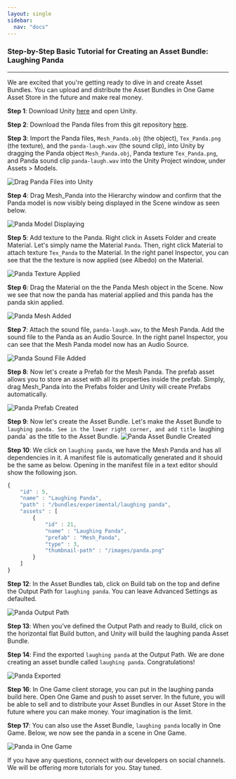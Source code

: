 ```yaml
---
layout: single
sidebar:
  nav: "docs"
---
```


### Step-by-Step Basic Tutorial for Creating an Asset Bundle: Laughing Panda
-----------------------------------------------------------------------------

We are excited that you're getting ready to dive in and create Asset Bundles. You can upload and distribute the Asset Bundles in One Game Asset Store in the future and make real money.

**Step 1**: Download Unity [here](https://unity3d.com/get-unity/download) and open Unity.


**Step 2**: Download the Panda files from this git repository [here](https://github.com/OneGameFoundation/docs/tree/master/assets/Mesh_Panda).

**Step 3**: Import the Panda files, `Mesh_Panda.obj` (the object), `Tex_Panda.png` (the texture), and the `panda-laugh.wav` (the sound clip), into Unity by dragging the Panda object `Mesh_Panda.obj`, Panda texture `Tex_Panda.png`, and Panda sound clip `panda-laugh.wav` into the Unity Project window, under Assets > Models.

![Drag Panda Files into Unity](https://raw.githubusercontent.com/OneGameFoundation/docs/master/assets/screenshots-laughing-panda/screenshot-step2.png)


**Step 4**: Drag Mesh_Panda into the Hierarchy window and confirm that the Panda model is now visibly being displayed in the Scene window as seen below.

![Panda Model Displaying](https://raw.githubusercontent.com/OneGameFoundation/docs/master/assets/screenshots-laughing-panda/screenshot-step3.png)


**Step 5**: Add texture to the Panda. Right click in Assets Folder and create Material. Let's simply name the Material `Panda`. Then, right click Material to attach texture `Tex_Panda` to the Material. In the right panel Inspector, you can see that the the texture is now applied (see Albedo) on the Material. 

![Panda Texture Applied](https://raw.githubusercontent.com/OneGameFoundation/docs/master/assets/screenshots-laughing-panda/screenshot-step3.png)


**Step 6**: Drag the Material on the the Panda Mesh object in the Scene. Now we see that now the panda has material applied and this panda has the panda skin applied.

![Panda Mesh Added](https://raw.githubusercontent.com/OneGameFoundation/docs/master/assets/screenshots-laughing-panda/screenshot-step4.png)


**Step 7**: Attach the sound file, `panda-laugh.wav`, to the Mesh Panda. Add the sound file to the Panda as an Audio Source. In the right panel Inspector, you can see that the Mesh Panda model now has an Audio Source.

![Panda Sound File Added](https://raw.githubusercontent.com/OneGameFoundation/docs/master/assets/screenshots-laughing-panda/screenshot-step5.png)


**Step 8**: Now let's create a Prefab for the Mesh Panda. The prefab asset allows you to store an asset with all its properties inside the prefab. Simply, drag Mesh_Panda into the Prefabs folder and Unity will create Prefabs automatically.

![Panda Prefab Created](https://raw.githubusercontent.com/OneGameFoundation/docs/master/assets/screenshots-laughing-panda/screenshot-step6.png)


**Step 9**: Now let's create the Asset Bundle. Let's make the Asset Bundle to `laughing panda. See in the lower right corner, and add title `laughing panda` as the title to the Asset Bundle.
![Panda Asset Bundle Created](https://raw.githubusercontent.com/OneGameFoundation/docs/master/assets/screenshots-laughing-panda/screenshot-step7.png)


**Step 10**: We click on `laughing panda`, we have the Mesh Panda and has all dependencies in it. A manifest file is automatically generated and it should be the same as below. Opening in the manifest file in a text editor should show the following json.

```javascript
{
    "id" : 5,
    "name" : "Laughing Panda",
    "path" : "/bundles/experimental/laughing panda",
    "assets" : [
        {
            "id" : 21,
            "name" : "Laughing Panda",
            "prefab" : "Mesh_Panda",
            "type" : 3,
            "thumbnail-path" : "/images/panda.png"
        }
    ]
}
```

**Step 12**: In the Asset Bundles tab, click on Build tab on the top and define the Output Path for `laughing panda`. You can leave Advanced Settings as defaulted.

![Panda Output Path](https://raw.githubusercontent.com/OneGameFoundation/docs/master/assets/screenshots-laughing-panda/screenshot-step8.png)


**Step 13**: When you've defined the Output Path and ready to Build, click on the horizontal flat Build button, and Unity will build the laughing panda Asset Bundle.

**Step 14**: Find the exported `laughing panda` at the Output Path. We are done creating an asset bundle called `laughing panda`. Congratulations!

![Panda Exported](https://raw.githubusercontent.com/OneGameFoundation/docs/master/assets/screenshots-laughing-panda/screenshot-step9.png)


**Step 16**: In One Game client storage, you can put in the laughing panda build here. Open One Game and push to asset server. In the future, you will be able to sell and to distribute your Asset Bundles in our Asset Store in the future where you can make money. Your imagination is the limit.

**Step 17**: You can also use the Asset Bundle, `laughing panda` locally in One Game. Below, we now see the panda in a scene in One Game.

![Panda in One Game](https://raw.githubusercontent.com/OneGameFoundation/docs/master/assets/screenshots-laughing-panda/screenshot-step10.png)

If you have any questions, connect with our developers on social channels. We will be offering more tutorials for you. Stay tuned.



